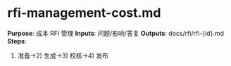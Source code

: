 # rfi-management-cost.md

**Purpose**: 成本 RFI 管理
**Inputs**: 问题/影响/答复
**Outputs**: docs/rfi/rfi-{id}.md
**Steps**:

1. 准备→2) 生成→3) 校核→4) 发布
